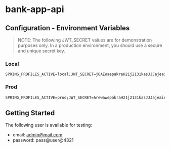 # bank-app-api

## Configuration - Environment Variables

> NOTE: The following JWT_SECRET values are for demonstration purposes only. In a production environment, you should use
> a secure and unique secret key.

### Local

```env
SPRING_PROFILES_ACTIVE=local;JWT_SECRET=jOAEoaepakraH21j2131kasJJJajeaie
```

### Prod

```env
SPRING_PROFILES_ACTIVE=prod;JWT_SECRET=ArewawepakraH21j2131kasJJJajeaie
```

## Getting Started

The following user is available for testing:

- email: admin@mail.com
- password: pass@user@4321